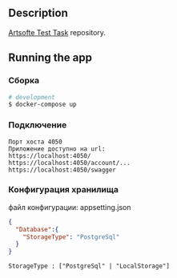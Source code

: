 ## Description
[Artsofte Test Task](https://github.com/Artsofte-Inc/test-back/blob/main/README.md) repository.

## Running the app
### Сборка
```bash
# development
$ docker-compose up   
```
### Подключение
```
Порт хоста 4050
Приложение доступно на url:
https://localhost:4050/
https://localhost:4050/account/...
https://localhost:4050/swagger
```

### Конфигурация хранилища
файл конфигурации: appsetting.json
```json
{
  "Database":{
    "StorageType": "PostgreSql"
  }
}
```
```
StorageType : ["PostgreSql" | "LocalStorage"]
```